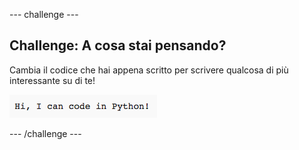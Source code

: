 \--- challenge \---

## Challenge: A cosa stai pensando?

Cambia il codice che hai appena scritto per scrivere qualcosa di più interessante su di te!

![screenshot](images/me-mind.png)

\--- /challenge \---